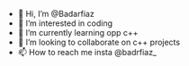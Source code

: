 - 👋 Hi, I’m @Badarfiaz
- 👀 I’m interested in coding 
- 🌱 I’m currently learning opp c++ 
- 💞️ I’m looking to collaborate on c++ projects
- 📫 How to reach me insta @badrfiaz_

<!---
Badarfiaz/Badarfiaz is a ✨ special ✨ repository because its `README.md` (this file) appears on your GitHub profile.
You can click the Preview link to take a look at your changes.
--->
